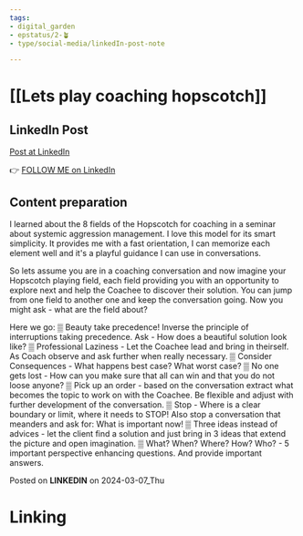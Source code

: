 ```yaml
---
tags: 
- digital_garden
- epstatus/2-🪴
- type/social-media/linkedIn-post-note

---
```

# [[Lets play coaching hopscotch]]
## LinkedIn Post
[Post at LinkedIn]()
  

👉 [FOLLOW ME on LinkedIn](https://www.linkedin.com/comm/mynetwork/discovery-see-all?usecase=PEOPLE_FOLLOWS&followMember=sebastiankamilli)

## Content preparation
I learned about the 8 fields of the Hopscotch for coaching in a seminar about systemic aggression management. I love this model for its smart simplicity. It provides me with a fast orientation, I can memorize each element well and it's a playful guidance I can use in conversations.

So lets assume you are in a coaching conversation and now imagine your Hopscotch playing field, each field providing you with an opportunity to explore next and help the Coachee to discover their solution. You can jump from one field to another one and keep the conversation going. Now you might ask - what are the field about?

Here we go:
▒ Beauty take precedence! Inverse the principle of interruptions taking precedence. Ask - How does a beautiful solution look like?
▒ Professional Laziness - Let the Coachee lead and bring in theirself. As Coach observe and ask further when really necessary. 
▒ Consider Consequences - What happens best case? What worst case? 
▒ No one gets lost - How can you make sure that all can win and that you do not loose anyone?
▒ Pick up an order - based on the conversation extract what becomes the topic to work on with the Coachee. Be flexible and adjust with further development of the conversation.
▒ Stop - Where is a clear boundary or limit, where it needs to STOP! Also stop a conversation that meanders and ask for: What is important now!
▒ Three ideas instead of advices - let the client find a solution and just bring in 3 ideas that extend the picture and open imagination.
▒ What? When? Where? How? Who? - 5 important perspective enhancing questions. And provide important answers.


Posted on **LINKEDIN** on 2024-03-07_Thu
# Linking